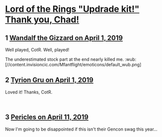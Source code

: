 # [Lord of the Rings &quot;Updrade kit!&quot; Thank you, Chad!](https://community.fantasyflightgames.com/topic/293190-lord-of-the-rings-updrade-kit-thank-you-chad/)

## 1 [Wandalf the Gizzard on April 1, 2019](https://community.fantasyflightgames.com/topic/293190-lord-of-the-rings-updrade-kit-thank-you-chad/?do=findComment&comment=3664639)

Well played, CotR. Well, played!

The underestimated stock part at the end nearly killed me. :wub: [//content.invisioncic.com/Mfantflight/emoticons/default_wub.png]

## 2 [Tyrion Gru on April 1, 2019](https://community.fantasyflightgames.com/topic/293190-lord-of-the-rings-updrade-kit-thank-you-chad/?do=findComment&comment=3664664)

Loved it! Thanks, CotR.

 

## 3 [Pericles on April 11, 2019](https://community.fantasyflightgames.com/topic/293190-lord-of-the-rings-updrade-kit-thank-you-chad/?do=findComment&comment=3674879)

Now I'm going to be disappointed if this isn't their Gencon swag this year...

